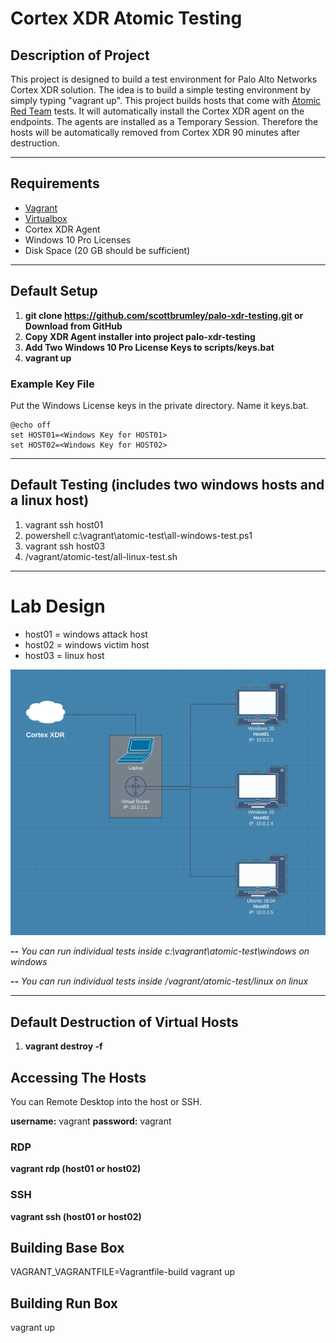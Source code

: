 # Cortex XDR Atomic Testing

## Description of Project
This project is designed to build a test environment for Palo Alto Networks Cortex XDR solution.  The idea is to build a simple testing environment by simply typing "vagrant up".  This project builds hosts that come with [Atomic Red Team](https://github.com/redcanaryco/atomic-red-team) tests.  It will automatically install the Cortex XDR agent on the endpoints.  The agents are installed as a Temporary Session.  Therefore the hosts will be automatically removed from Cortex XDR 90 minutes after destruction.  

---
## Requirements
- [Vagrant](https://www.vagrantup.com/) 
- [Virtualbox](https://www.virtualbox.org/wiki/Downloads)
- Cortex XDR Agent
- Windows 10 Pro Licenses
- Disk Space (20 GB should be sufficient)

---
## Default Setup
1. **git clone https://github.com/scottbrumley/palo-xdr-testing.git or Download from GitHub**
2. **Copy XDR Agent installer into project palo-xdr-testing**
3. **Add Two Windows 10 Pro License Keys to scripts/keys.bat**
4. **vagrant up**

### Example Key File
Put the Windows License keys in the private directory.  Name it keys.bat.
   ~~~
   @echo off
   set HOST01=<Windows Key for HOST01>
   set HOST02=<Windows Key for HOST02>
   ~~~       

---
## Default Testing (includes two windows hosts and a linux host)
1. vagrant ssh host01
2. powershell c:\vagrant\atomic-test\all-windows-test.ps1
3. vagrant ssh host03
4. /vagrant/atomic-test/all-linux-test.sh
---

# Lab Design
- host01 = windows attack host
- host02 = windows victim host
- host03 = linux host

![Lab Design](images/palo-xdr-test-lab.png)

**--** *You can run individual tests inside c:\vagrant\atomic-test\windows on windows*

**--** *You can run individual tests inside /vagrant/atomic-test/linux on linux*
___
## Default Destruction of Virtual Hosts
1. **vagrant destroy -f**

## Accessing The Hosts
You can Remote Desktop into the host or SSH.

**username:** vagrant
**password:** vagrant

### RDP
   **vagrant rdp (host01 or host02)**


### SSH
   **vagrant ssh (host01 or host02)**
   
  ## Building Base Box
  VAGRANT_VAGRANTFILE=Vagrantfile-build vagrant up
  
  ## Building Run Box
  vagrant up
  
